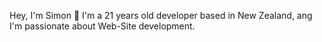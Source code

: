 Hey, I'm Simon 👋
I'm a 21 years old developer based in New Zealand, ang I'm passionate about Web-Site development.
